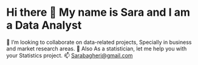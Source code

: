 # Hi there 👋 My name is Sara and I am a Data Analyst
👯 I’m looking to collaborate on data-related projects, Specially in business and market research areas.
💬 Also As a statistician, let me help you with your Statistics project.
📫 Sarabagheri@gmail.com
<!--
**SaraBagherii/SaraBagherii** is a ✨ _special_ ✨ repository because its `README.md` (this file) appears on your GitHub profile.

Here are some ideas to get you started:
.
👯 I’m looking to collaborate on ...
💬 Ask me about Statistics
📫 How to reach me: Sarabagheri@gmail.com

